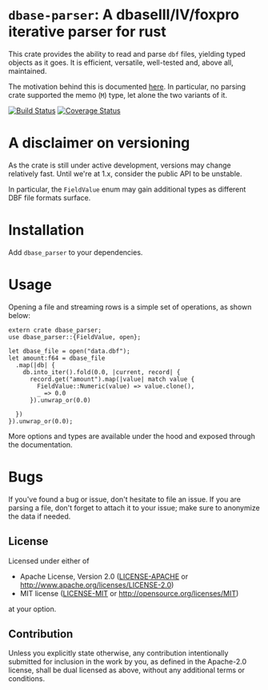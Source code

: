 `dbase-parser`: A dbaseIII/IV/foxpro iterative parser for rust
========================================================

This crate provides the ability to read and parse `dbf` files, 
yielding typed objects as it goes. It is efficient, versatile, 
well-tested and, above all, maintained.

The motivation behind this is documented 
[here](https://stackoverflow.com/a/57769207/2167834). In particular, 
no parsing crate supported the memo (`M`) type, let alone the two 
variants of it.

[![Build Status](https://travis-ci.org/srenauld/dbase.svg?branch=master)](https://travis-ci.org/srenauld/dbase)
[![Coverage Status](https://coveralls.io/repos/github/srenauld/dbase/badge.svg?branch=coveralls-fix)](https://coveralls.io/github/srenauld/dbase?branch=coveralls-fix)

# A disclaimer on versioning

As the crate is still under 
active development, versions may change relatively fast. Until we're 
at 1.x, consider the public API to be unstable.

In particular, the `FieldValue` enum may gain additional types as 
different DBF file formats surface.

# Installation

Add `dbase_parser` to your dependencies.

# Usage

Opening a file and streaming rows is a simple set of operations, as 
shown below:

    extern crate dbase_parser;
    use dbase_parser::{FieldValue, open};

    let dbase_file = open("data.dbf");
    let amount:f64 = dbase_file
      .map(|db| {
        db.into_iter().fold(0.0, |current, record| {
          record.get("amount").map(|value| match value {
            FieldValue::Numeric(value) => value.clone(),
            _ => 0.0
          }).unwrap_or(0.0)

      })
    }).unwrap_or(0.0);

More options and types are available under the hood and exposed through 
the documentation.

# Bugs

If you've found a bug or issue, don't hesitate to file an issue. If you are 
parsing a file, don't forget to attach it to your issue; make sure to anonymize 
the data if needed.

## License

Licensed under either of

 * Apache License, Version 2.0
   ([LICENSE-APACHE](LICENSE-APACHE) or http://www.apache.org/licenses/LICENSE-2.0)
 * MIT license
   ([LICENSE-MIT](LICENSE-MIT) or http://opensource.org/licenses/MIT)

at your option.

## Contribution

Unless you explicitly state otherwise, any contribution intentionally submitted
for inclusion in the work by you, as defined in the Apache-2.0 license, shall be
dual licensed as above, without any additional terms or conditions.